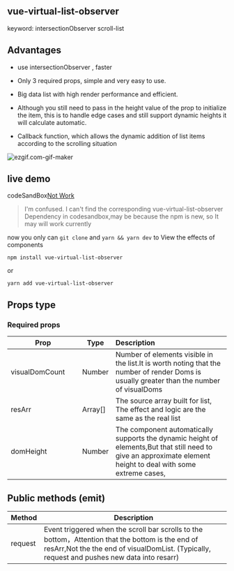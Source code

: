 ## vue-virtual-list-observer

keyword: intersectionObserver scroll-list

## Advantages

* use intersectionObserver , faster 

* Only 3 required props, simple and very easy to use.

* Big data list with high render performance and efficient.

* Although you still need to pass in the height value of the prop to initialize the item, this is to handle edge cases and still support dynamic heights it will calculate automatic.

* Callback function, which allows the dynamic addition of list items according to the scrolling situation

![ezgif.com-gif-maker](C:\Users\2001\Downloads\ezgif.com-gif-maker.gif)
## live demo
codeSandBox[Not Work](https://codesandbox.io/s/youthful-thompson-xetg84?file=/src/App.vue)
> I'm confused. I can't find the corresponding vue-virtual-list-observer Dependency in codesandbox,may be because the npm is new, so It may  will work currently 

now you only can `git clone` and `yarn && yarn dev` to View the effects of components
```
npm install vue-virtual-list-observer 
```

or

```
yarn add vue-virtual-list-observer
```

## Props type

### Required props

| **&nbsp;&nbsp;&nbsp;&nbsp;&nbsp;&nbsp;&nbsp;&nbsp;&nbsp;&nbsp;&nbsp;&nbsp;&nbsp;Prop&nbsp;&nbsp;&nbsp;&nbsp;&nbsp;&nbsp;&nbsp;&nbsp;&nbsp;&nbsp;&nbsp;&nbsp;&nbsp;** | **Type** | **Description**                                              |
| ------------------------------------------------------------ | -------- | :----------------------------------------------------------- |
| visualDomCount                                               | Number   | Number of elements visible in the list.It is worth noting that the number of render Doms is usually greater than the number of visualDoms |
| resArr                                                       | Array[]  | The source array built for list, The effect and logic are the same as the real list |
| domHeight                                                    | Number   | The component automatically supports the dynamic height of elements,But that still need to give an approximate element height to deal with some extreme cases, |

## Public methods (emit)

| Method  | Description                                                  |
| :------ | ------------------------------------------------------------ |
| request | Event triggered when the scroll bar scrolls to the bottom，Attention that the bottom is the end of resArr,Not the the end of visualDomList.             (Typically, request and pushes new data into resarr) |

